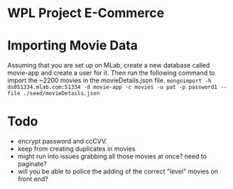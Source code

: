 # WPL Project E-Commerce

# Importing Movie Data

Assuming that you are set up on MLab, create a new database called movie-app and create a user for it. Then run the following command to import the ~2200 movies in the movieDetails.json file.
`mongoimport -h ds051334.mlab.com:51334 -d movie-app -c movies -u pat -p password1 --file ./seed/movieDetails.json`

# Todo

- encrypt password and ccCVV.
- keep from creating duplicates in movies
- might run into issues grabbing all those movies at once? need to paginate?
- will you be able to police the adding of the correct "level" movies on front end?
